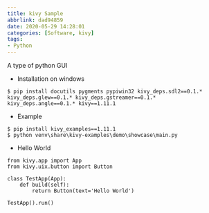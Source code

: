 ```yaml
---
title: kivy Sample
abbrlink: dad94859
date: 2020-05-29 14:28:01
categories: [Software, kivy]
tags:
- Python
---
```

A type of python GUI
* Installation on windows
```
$ pip install docutils pygments pypiwin32 kivy_deps.sdl2==0.1.* kivy_deps.glew==0.1.* kivy_deps.gstreamer==0.1.* kivy_deps.angle==0.1.* kivy==1.11.1
```
* Example
```
$ pip install kivy_examples==1.11.1
$ python venv\share\kivy-examples\demo\showcase\main.py
```
* Hello World
```
from kivy.app import App
from kivy.uix.button import Button

class TestApp(App):
    def build(self):
        return Button(text='Hello World')

TestApp().run()
```
